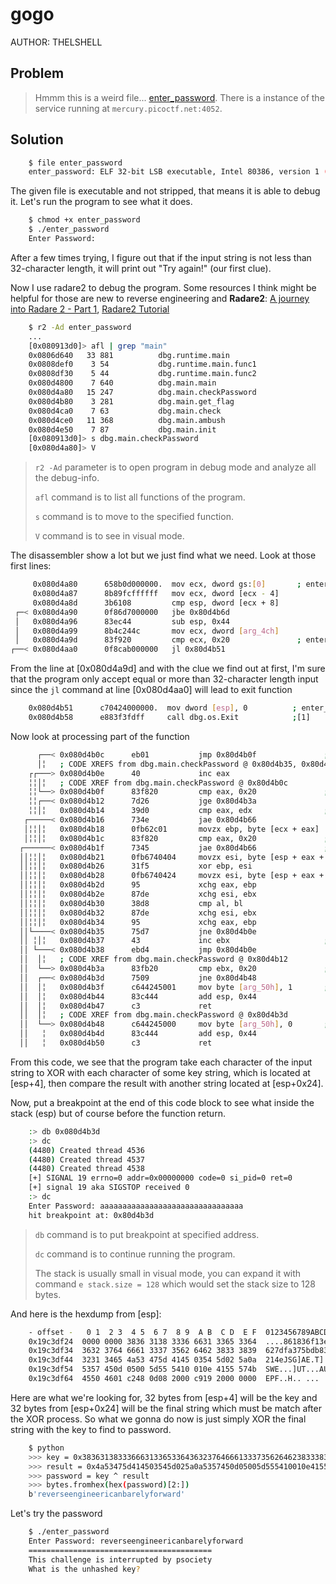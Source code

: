 # gogo
AUTHOR: THELSHELL
## Problem
> Hmmm this is a weird file... [enter_password](https://github.com/Henry1601/PicoCTF-Writeup/blob/main/Reverse%20Engineering/gogo/enter_password). There is a instance of the service running at `mercury.picoctf.net:4052`.
## Solution
```bash
	$ file enter_password 
	enter_password: ELF 32-bit LSB executable, Intel 80386, version 1 (SYSV), statically linked, Go BuildID=3-hVI6nMz0HbfIUMSEzq/TkiA8oRk8FHsCuRXIle2/C1my_KvOIt2KUk44LyQs/-XrwOx7UDhcGGdtF5xpG, with debug_info, not stripped
```
The given file is executable and not stripped, that means it is able to debug it. Let's run the program to see what it does.
```bash
	$ chmod +x enter_password
	$ ./enter_password                        
	Enter Password:
```
After a few times trying, I figure out that if the input string is not less than 32-character length, it will print out "Try again!" (our first clue).

Now I use radare2 to debug the program. Some resources I think might be helpful for those are new to reverse engineering and **Radare2**: [A journey into Radare 2 - Part 1](https://www.megabeets.net/a-journey-into-radare-2-part-1/), [Radare2 Tutorial](https://www.youtube.com/watch?v=oW8Ey5STrPI&list=PLg_QXA4bGHpvsW-qeoi3_yhiZg8zBzNwQ)
```bash
	$ r2 -Ad enter_password
	...
	[0x080913d0]> afl | grep "main"
	0x0806d640   33 881          dbg.runtime.main
	0x0808def0    3 54           dbg.runtime.main.func1
	0x0808df30    5 44           dbg.runtime.main.func2
	0x080d4800    7 640          dbg.main.main
	0x080d4a80   15 247          dbg.main.checkPassword
	0x080d4b80    3 281          dbg.main.get_flag
	0x080d4ca0    7 63           dbg.main.check
	0x080d4ce0   11 368          dbg.main.ambush
	0x080d4e50    7 87           dbg.main.init
	[0x080913d0]> s dbg.main.checkPassword 
	[0x080d4a80]> V
```
> `r2 -Ad` parameter is to open program in debug mode and analyze all the debug-info.
> 
> `afl` command is to list all functions of the program.
> 
> `s` command is to move to the specified function.
>
> `V` command is to see in visual mode.

The disassembler show a lot but we just find what we need. Look at those first lines:
```bash
 	 0x080d4a80      658b0d000000.  mov ecx, dword gs:[0]       ; enter_password.go:30    ; void main.checkPassword(string input,bool ~r1);                                            
 	 0x080d4a87      8b89fcffffff   mov ecx, dword [ecx - 4]
	 0x080d4a8d      3b6108         cmp esp, dword [ecx + 8]
 ┌─< 0x080d4a90      0f86d7000000   jbe 0x80d4b6d
 │   0x080d4a96      83ec44         sub esp, 0x44
 │   0x080d4a99      8b4c244c       mov ecx, dword [arg_4ch]
 │   0x080d4a9d      83f920         cmp ecx, 0x20               ; enter_password.go:31    ; 32
┌──< 0x080d4aa0      0f8cab000000   jl 0x80d4b51
```
From the line at [0x080d4a9d] and with the clue we find out at first, I'm sure that the program only accept equal or more than 32-character length input since the `jl` command at line [0x080d4aa0] will lead to exit function
```bash
	0x080d4b51      c70424000000.  mov dword [esp], 0          ; enter_password.go:32
	0x080d4b58      e883f3fdff     call dbg.os.Exit            ;[1]
```
Now look at processing part of the function
```bash
      ┌──< 0x080d4b0c      eb01           jmp 0x80d4b0f               ; enter_password.go:70
      │╎   ; CODE XREFS from dbg.main.checkPassword @ 0x80d4b35, 0x80d4b38
    ┌┌───> 0x080d4b0e      40             inc eax
    ╎╎│╎   ; CODE XREF from dbg.main.checkPassword @ 0x80d4b0c
    ╎╎└──> 0x080d4b0f      83f820         cmp eax, 0x20               ; 32
    ╎╎┌──< 0x080d4b12      7d26           jge 0x80d4b3a
    ╎╎│╎   0x080d4b14      39d0           cmp eax, edx                ; enter_password.go:71
   ┌─────< 0x080d4b16      734e           jae 0x80d4b66
   │╎╎│╎   0x080d4b18      0fb62c01       movzx ebp, byte [ecx + eax]
   │╎╎│╎   0x080d4b1c      83f820         cmp eax, 0x20               ; enter_password.go:70    ; 32
  ┌──────< 0x080d4b1f      7345           jae 0x80d4b66               ; enter_password.go:71
  ││╎╎│╎   0x080d4b21      0fb6740404     movzx esi, byte [esp + eax + 4]
  ││╎╎│╎   0x080d4b26      31f5           xor ebp, esi
  ││╎╎│╎   0x080d4b28      0fb6740424     movzx esi, byte [esp + eax + 0x24]
  ││╎╎│╎   0x080d4b2d      95             xchg eax, ebp
  ││╎╎│╎   0x080d4b2e      87de           xchg esi, ebx
  ││╎╎│╎   0x080d4b30      38d8           cmp al, bl
  ││╎╎│╎   0x080d4b32      87de           xchg esi, ebx
  ││╎╎│╎   0x080d4b34      95             xchg eax, ebp
  ││└────< 0x080d4b35      75d7           jne 0x80d4b0e
  ││ ╎│╎   0x080d4b37      43             inc ebx                     ; enter_password.go:72
  ││ └───< 0x080d4b38      ebd4           jmp 0x80d4b0e
  ││  │╎   ; CODE XREF from dbg.main.checkPassword @ 0x80d4b12
  ││  └──> 0x080d4b3a      83fb20         cmp ebx, 0x20               ; enter_password.go:75    ; 32
  ││  ┌──< 0x080d4b3d      7509           jne 0x80d4b48
  ││  │╎   0x080d4b3f      c644245001     mov byte [arg_50h], 1       ; enter_password.go:76
  ││  │╎   0x080d4b44      83c444         add esp, 0x44
  ││  │╎   0x080d4b47      c3             ret
  ││  │╎   ; CODE XREF from dbg.main.checkPassword @ 0x80d4b3d
  ││  └──> 0x080d4b48      c644245000     mov byte [arg_50h], 0       ; enter_password.go:78
  ││   ╎   0x080d4b4d      83c444         add esp, 0x44
  ││   ╎   0x080d4b50      c3             ret
```
From this code, we see that the program take each character of the input string to XOR with each character of some key string, which is located at [esp+4], then compare the result with another string located at [esp+0x24].

Now, put a breakpoint at the end of this code block to see what inside the stack (esp) but of course before the function return.
```bash
	:> db 0x080d4b3d
	:> dc
	(4480) Created thread 4536
	(4480) Created thread 4537
	(4480) Created thread 4538
	[+] SIGNAL 19 errno=0 addr=0x00000000 code=0 si_pid=0 ret=0
	[+] signal 19 aka SIGSTOP received 0
	:> dc
	Enter Password: aaaaaaaaaaaaaaaaaaaaaaaaaaaaaaaa
	hit breakpoint at: 0x80d4b3d
```
> `db` command is to put breakpoint at specified address.
>
>`dc` command is to continue running the program.
>
> The stack is usually small in visual mode, you can expand it with command `e stack.size = 128` which would set the stack size to 128 bytes.

And here is the hexdump from [esp]:
```bash
	- offset -   0 1  2 3  4 5  6 7  8 9  A B  C D  E F  0123456789ABCDEF
	0x19c3df24  0000 0000 3836 3138 3336 6631 3365 3364  ....861836f13e3d
	0x19c3df34  3632 3764 6661 3337 3562 6462 3833 3839  627dfa375bdb8389
	0x19c3df44  3231 3465 4a53 475d 4145 0354 5d02 5a0a  214eJSG]AE.T].Z.
	0x19c3df54  5357 450d 0500 5d55 5410 010e 4155 574b  SWE...]UT...AUWK
	0x19c3df64  4550 4601 c248 0d08 2000 c919 2000 0000  EPF..H.. ... ...
```
Here are what we're looking for, 32 bytes from [esp+4] will be the key and 32 bytes from [esp+0x24] will be the final string which must be match after the XOR process. So what we gonna do now is just simply XOR the final string with the key to find to password.
```bash
	$ python
	>>> key = 0x3836313833366631336533643632376466613337356264623833383932313465
	>>> result = 0x4a53475d414503545d025a0a5357450d05005d555410010e4155574b45504601
	>>> password = key ^ result
	>>> bytes.fromhex(hex(password)[2:])
	b'reverseengineericanbarelyforward'
```
Let's try the password
```bash
	$ ./enter_password 
	Enter Password: reverseengineericanbarelyforward
	=========================================
	This challenge is interrupted by psociety
	What is the unhashed key?
```
